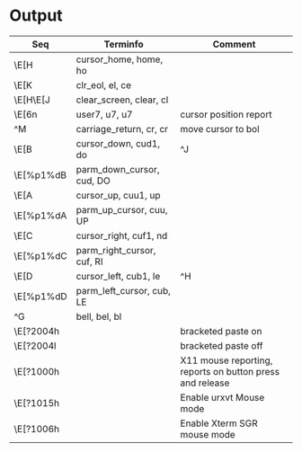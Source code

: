# Output

| Seq       | Terminfo                   | Comment                                                       |
|-----------|----------------------------|---------------------------------------------------------------|
| \E[H      | cursor_home, home, ho      |                                                               |
| \E[K      | clr_eol, el, ce            |                                                               |
| \E[H\E[J  | clear_screen, clear, cl    |                                                               |
| \E[6n     | user7, u7, u7              | cursor position report                                        |
| ^M        | carriage_return, cr, cr    | move cursor to bol                                            |
| \E[B      | cursor_down, cud1, do      | ^J                                                            |
| \E[%p1%dB | parm_down_cursor, cud, DO  |                                                               |
| \E[A      | cursor_up, cuu1, up        |                                                               |
| \E[%p1%dA | parm_up_cursor, cuu, UP    |                                                               |
| \E[C      | cursor_right, cuf1, nd     |                                                               |
| \E[%p1%dC | parm_right_cursor, cuf, RI |                                                               |
| \E[D      | cursor_left, cub1, le      | ^H                                                            |
| \E[%p1%dD | parm_left_cursor, cub, LE  |                                                               |
| ^G        | bell, bel, bl              |                                                               |
| \E[?2004h |                            | bracketed paste on                                            |
| \E[?2004l |                            | bracketed paste off                                           |
| \E[?1000h |                            | X11 mouse reporting, reports on button press and release      |
| \E[?1015h |                            | Enable urxvt Mouse mode                                       |
| \E[?1006h |                            | Enable Xterm SGR mouse mode                                   |
